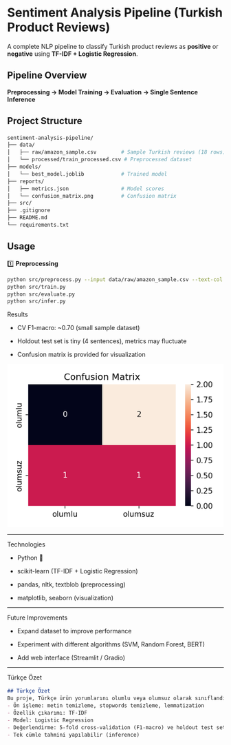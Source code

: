 # Sentiment Analysis Pipeline (Turkish Product Reviews)

A complete NLP pipeline to classify Turkish product reviews as **positive** or **negative** using **TF-IDF + Logistic Regression**.

## Pipeline Overview
**Preprocessing → Model Training → Evaluation → Single Sentence Inference**

## Project Structure
```bash
sentiment-analysis-pipeline/
├── data/
│   ├── raw/amazon_sample.csv        # Sample Turkish reviews (18 rows)
│   └── processed/train_processed.csv # Preprocessed dataset
├── models/
│   └── best_model.joblib            # Trained model
├── reports/
│   ├── metrics.json                 # Model scores
│   └── confusion_matrix.png         # Confusion matrix
├── src/
├── .gitignore
├── README.md
└── requirements.txt
```
## Usage

1️⃣ **Preprocessing**
```bash
python src/preprocess.py --input data/raw/amazon_sample.csv --text-col text --label-col label
python src/train.py
python src/evaluate.py
python src/infer.py
```
Results

- CV F1-macro: ~0.70 (small sample dataset)

- Holdout test set is tiny (4 sentences), metrics may fluctuate

- Confusion matrix is provided for visualization

![Confusion Matrix](reports/confusion_matrix.png)


---


Technologies

- Python 🐍

- scikit-learn (TF-IDF + Logistic Regression)

- pandas, nltk, textblob (preprocessing)

- matplotlib, seaborn (visualization)

---

Future Improvements

- Expand dataset to improve performance

- Experiment with different algorithms (SVM, Random Forest, BERT)

- Add web interface (Streamlit / Gradio)


---

 Türkçe Özet 

```markdown
## Türkçe Özet
Bu proje, Türkçe ürün yorumlarını olumlu veya olumsuz olarak sınıflandıran uçtan uca bir NLP pipeline’ıdır.  
- Ön işleme: metin temizleme, stopwords temizleme, lemmatization  
- Özellik çıkarımı: TF-IDF  
- Model: Logistic Regression  
- Değerlendirme: 5-fold cross-validation (F1-macro) ve holdout test seti  
- Tek cümle tahmini yapılabilir (inference)

